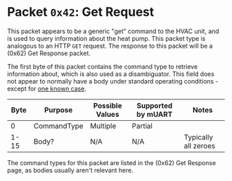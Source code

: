 # Packet `0x42`: Get Request

This packet appears to be a generic "get" command to the HVAC unit, and is used to query information about the heat 
pump. This packet type is analogous to an HTTP `GET` request. The response to this packet will be a (0x62) Get Response 
packet.

The first byte of this packet contains the command type to retrieve information about, which is also used as a 
disambiguator. This field does not appear to normally have a body under standard operating conditions - except for 
[one known case](https://github.com/Sammy1Am/mitsubishi-uart/wiki/Interesting-Packets#kumomhk2-heartbeat).

| Byte | Purpose     | Possible Values | Supported by mUART | Notes                |
|------|-------------|-----------------|--------------------|----------------------|
| 0    | CommandType | Multiple        | Partial            |
| 1-15 | Body?       | N/A             | N/A                | Typically all zeroes |

The command types for this packet are listed in the (0x62) Get Response page, as bodies usually aren't relevant 
here.